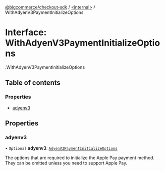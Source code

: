 [@bigcommerce/checkout-sdk](../README.md) / [<internal\>](../modules/internal_.md) / WithAdyenV3PaymentInitializeOptions

# Interface: WithAdyenV3PaymentInitializeOptions

[<internal>](../modules/internal_.md).WithAdyenV3PaymentInitializeOptions

## Table of contents

### Properties

- [adyenv3](internal_.WithAdyenV3PaymentInitializeOptions.md#adyenv3)

## Properties

### adyenv3

• `Optional` **adyenv3**: [`AdyenV3PaymentInitializeOptions`](internal_.AdyenV3PaymentInitializeOptions.md)

The options that are required to initialize the Apple Pay payment
method. They can be omitted unless you need to support Apple Pay.
